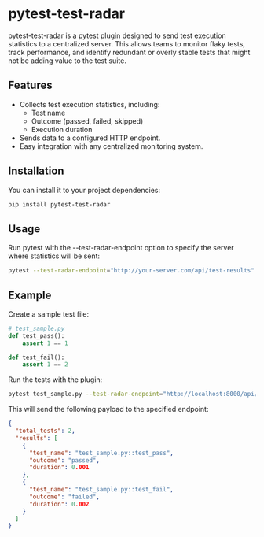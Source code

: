 <!--
The MIT License (MIT).

Copyright (c) 2024 Almaz Ilaletdinov <a.ilaletdinov@yandex.ru>

Permission is hereby granted, free of charge, to any person obtaining a copy
of this software and associated documentation files (the "Software"), to deal
in the Software without restriction, including without limitation the rights
to use, copy, modify, merge, publish, distribute, sublicense, and/or sell
copies of the Software, and to permit persons to whom the Software is
furnished to do so, subject to the following conditions:

The above copyright notice and this permission notice shall be included in all
copies or substantial portions of the Software.

THE SOFTWARE IS PROVIDED "AS IS", WITHOUT WARRANTY OF ANY KIND,
EXPRESS OR IMPLIED, INCLUDING BUT NOT LIMITED TO THE WARRANTIES OF
MERCHANTABILITY, FITNESS FOR A PARTICULAR PURPOSE AND NONINFRINGEMENT.
IN NO EVENT SHALL THE AUTHORS OR COPYRIGHT HOLDERS BE LIABLE FOR ANY CLAIM,
DAMAGES OR OTHER LIABILITY, WHETHER IN AN ACTION OF CONTRACT, TORT OR
OTHERWISE, ARISING FROM, OUT OF OR IN CONNECTION WITH THE SOFTWARE OR THE USE
OR OTHER DEALINGS IN THE SOFTWARE.
-->

# pytest-test-radar

pytest-test-radar is a pytest plugin designed to send test execution statistics
to a centralized server. This allows teams to monitor flaky tests,
track performance, and identify redundant or overly stable tests that might
not be adding value to the test suite.

## Features

- Collects test execution statistics, including:
  - Test name
  - Outcome (passed, failed, skipped)
  - Execution duration
- Sends data to a configured HTTP endpoint.
- Easy integration with any centralized monitoring system.

## Installation

You can install it to your project dependencies:

```bash
pip install pytest-test-radar
```

## Usage

Run pytest with the --test-radar-endpoint option to specify the server where statistics will be sent:

```bash
pytest --test-radar-endpoint="http://your-server.com/api/test-results"
```

## Example

Create a sample test file:

```python
# test_sample.py
def test_pass():
    assert 1 == 1

def test_fail():
    assert 1 == 2
```

Run the tests with the plugin:

```bash
pytest test_sample.py --test-radar-endpoint="http://localhost:8000/api/test-results"
```

This will send the following payload to the specified endpoint:

```json
{
  "total_tests": 2,
  "results": [
    {
      "test_name": "test_sample.py::test_pass",
      "outcome": "passed",
      "duration": 0.001
    },
    {
      "test_name": "test_sample.py::test_fail",
      "outcome": "failed",
      "duration": 0.002
    }
  ]
}
```